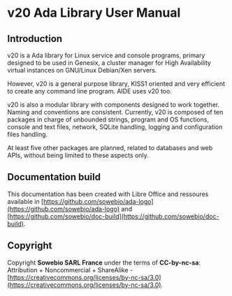 # v20 Ada Library User Manual

## Introduction

v20 is a Ada library for Linux service and console programs, primary designed to be used in Genesix, a cluster manager for High Availability virtual instances on GNU/Linux Debian/Xen servers. 

However, v20 is a general purpose library, KISS1 oriented and very efficient to create any command line program. AIDE uses v20 too.

v20 is also a modular library with components designed to work together. Naming and conventions are consistent. Currently, v20 is composed of ten packages in charge of unbounded strings, program and OS functions, console and text files, network, SQLite handling, logging and configuration files handling.

At least five other packages are planned, related to databases and web APIs, without being limited to these aspects only.

## Documentation build
This documentation has been created with Libre Office  and ressoures available in [https://github.com/sowebio/ada-logo](https://github.com/sowebio/ada-logo) and [https://github.com/sowebio/doc-build](https://github.com/sowebio/doc-build).

## Copyright

Copyright **Sowebio SARL France** under the terms of **CC-by-nc-sa**: Attribution + Noncommercial + ShareAlike - 
[https://creativecommons.org/licenses/by-nc-sa/3.0](https://creativecommons.org/licenses/by-nc-sa/3.0).